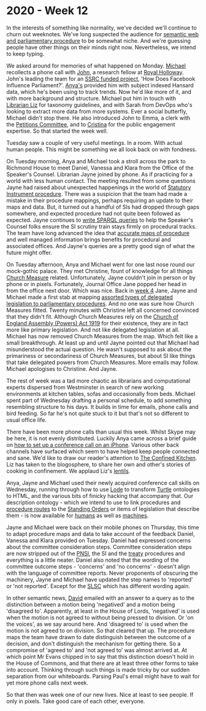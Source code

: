 # 2020 - Week 12

In the interests of something like normality, we've decided we'll continue to churn out weeknotes. We've long suspected the audience for [semantic web and parliamentary procedure](https://www.slideshare.net/UKParliData/what-would-erskine-may-do) to be somewhat niche. And we're guessing people have other things on their minds right now. Nevertheless, we intend to keep typing.

We asked around for memories of what happened on Monday. [Michael](https://twitter.com/fantasticlife) recollects a phone call with [John](https://twitter.com/jb_tweets), a research fellow at [Royal Holloway](https://www.royalholloway.ac.uk/). John's leading the team for an [SSRC funded project](https://www.ssrc.org/fellowships/view/social-media-and-democracy-research-grants/grantees/), 'How Does Facebook Influence Parliament?'. [Anya's](https://twitter.com/bitten_) provided him with subject indexed Hansard data, which he's been using to track trends. Now he'd like more of it, and with more background and structure. Michael put him in touch with [Librarian Liz](https://twitter.com/greensideknits) for taxonomy guidelines, and with Sarah from DevOps who's looking to extract more data from more systems. Ever a social butterfly, Michael didn't stop there. He also introduced John to Emma, a clerk with the [Petitions Committee](https://committees.parliament.uk/committee/326/petitions-committee/), and to [Cristina](https://twitter.com/estrangeirada) for the public engagement expertise. So that started the week well.

Tuesday saw a couple of very useful meetings. In a room. With actual human people. This might be something we all look back on with fondness. 

On Tuesday morning, Anya and Michael took a stroll across the park to Richmond House to meet Daniel, Vanessa and Klara from the Office of the Speaker's Counsel. Librarian Jayne joined by phone. As if practicing for a world with less human contact. The meeting resulted from some questions Jayne had raised about unexpected happenings in the world of [Statutory Instrument procedure](https://ukparliament.github.io/ontologies/procedure/procedure-ontology.html#flowcharts). There was a suspicion that the team had made a mistake in their procedure mappings, perhaps requiring an update to their maps and data. But, it turned out a handful of SIs had dropped through gaps somewhere, and expected procedure had not quite been followed as expected. Jayne continues to [write SPARQL queries](https://ukparliament.github.io/ontologies/procedure/meta/queries/) to help the Speaker's Counsel folks ensure the SI scrutiny train stays firmly on procedural tracks. The team have long advanced the idea that [accurate maps of procedure](https://ukparliament.github.io/ontologies/procedure/procedure-ontology.html#flowcharts) and well managed information brings benefits for procedural and associated offices. And Jayne's queries are a pretty good sign of what the future might offer. 

On Tuesday afternoon, Anya and Michael went for one last nose round our mock-gothic palace. They met Christine, fount of knowledge for all things [Church Measure](https://www.parliament.uk/site-information/glossary/church-of-england-measures/) related. Unfortunately, Jayne couldn't join in person or by phone or in pixels. Fortunately, Journal Office Jane popped her head in from the office next door. Which was nice. Back in [week 4](https://ukparliament.github.io/ontologies/meta/weeknotes/2020/04/) Jane, Jayne and Michael made a first stab at mapping [assorted types of delegated legislation to parliamentary procedures](https://github.com/ukparliament/ontologies/blob/master/legislation/delegated-legislation/delegated-legislation.pdf). And no one was sure how Church Measures fitted. Twenty minutes with Christine left all concerned convinced that they didn't fit. Although Church Measures rely on the [Church of England Assembly (Powers) Act 1919](http://www.legislation.gov.uk/ukpga/Geo5/9-10/76/contents) for their existence, they are in fact more like primary legislation. And not like delegated legislation at all. Michael has now removed Church Measures from the map. Which felt like a small breakthrough. At least up and until Jayne pointed out that Michael had misunderstood the actual question. He wasn't supposed to ask about the primariness or secondariness of Church Measures, but about SI like things that take delegated powers from Church Measures. More emails may follow. Michael apologises to Christine. And Jayne.

The rest of week was a tad more chaotic as librarians and computational experts dispersed from Westminster in search of new working environments at kitchen tables, sofas and occasionally from beds. Michael spent part of Wednesday drafting a personal schedule, to add something resembling structure to his days. It builds in time for emails, phone calls and bird feeding. So far he's not quite stuck to it but that's not so different to usual office life.

There have been more phone calls than usual this week. Whilst Skype may be here, it is not evenly distributed. Luckily Anya came across a brief guide on [how to set up a conference call on an iPhone](https://support.bell.ca/Mobility/Smartphones_and_mobile_internet/How_to_set_up_a_conference_call_on_an_iPhone). Various other back channels have surfaced which seem to have helped keep people connected and sane. We'd like to draw our reader's attention to [The Confined Kitchen](https://confinedkitchen.blogspot.com). Liz has taken to the blogosphere, to share her own and other's stories of cooking in confinement. We applaud Liz's [lentils](https://confinedkitchen.blogspot.com/2020/03/lentils-and-nostalgia.html).

Anya, Jayne and Michael used their newly acquired conference call skills on Wednesday, running through how to use [Lode](https://essepuntato.it/lode/) to transform [Turtle](https://en.wikipedia.org/wiki/Turtle_(syntax)) ontologies to HTML, and the various bits of finicky hacking that accompany that. Our description ontology - which we intend to use to link procedures and [procedure routes](https://ukparliament.github.io/ontologies/procedure/procedure-ontology.html#d4e164) to the [Standing Orders](http://standing-orders.herokuapp.com/) or items of legislation that describe them - is now available for [humans](https://ukparliament.github.io/ontologies/description/description-ontology.html) as well as [machines](https://ukparliament.github.io/ontologies/description/description-ontology.ttl).

Jayne and Michael were back on their mobile phones on Thursday, this time to adapt procedure maps and data to take account of the feedback Daniel, Vanessa and Klara provided on Tuesday. Daniel had expressed concerns about the committee consideration steps. Committee consideration steps are now stripped out of the [PNSI](https://ukparliament.github.io/ontologies/procedure/flowcharts/proposed-negative-sis/proposed-negative-sis.pdf), the SI and the [treaty](https://ukparliament.github.io/ontologies/procedure/flowcharts/crag-treaties/crag-treaties.pdf) procedures and everything is a little neater. Daniel also noted that the wording of the committee outcome steps - 'concerns' and 'no concerns' - doesn't align with the language of committee reports. Never proponents of obscuring the machinery, Jayne and Michael have updated the step names to 'reported' or 'not reported'. Except for the [SLSC](https://committees.parliament.uk/committee/255/secondary-legislation-scrutiny-committee/) which has different wording again.

In other semantic news, [David](https://twitter.com/clerkly) emailed with an answer to a query as to the distinction between a motion being 'negatived' and a motion being 'disagreed to'. Apparently, at least in the House of Lords, 'negatived' is used when the motion is not agreed to without being pressed to division. Or 'on the voices', as we say around here. And 'disagreed to' is used when the motion is not agreed to on division. So that cleared that up. The procedure maps the team have drawn to date distinguish between the outcome of a decision, and don't distinguish the mechanism for getting there. So a compromise of 'agreed to' and 'not agreed to' was almost arrived at. At which point Mr Evans chipped in to say that this distinction doesn't hold in the House of Commons, and that there are at least three other forms to take into account. Thinking through such things is made tricky by our sudden separation from our whiteboards. Parsing Paul's email might have to wait for yet more phone calls next week.

So that then was week one of our new lives. Nice at least to see people. If only in pixels. Take good care of each other, everyone.